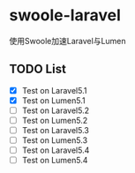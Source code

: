 # swoole-laravel

使用Swoole加速Laravel与Lumen

## TODO List

- [x] Test on Laravel5.1
- [x] Test on Lumen5.1
- [ ] Test on Laravel5.2
- [ ] Test on Lumen5.2
- [ ] Test on Laravel5.3
- [ ] Test on Lumen5.3
- [ ] Test on Laravel5.4
- [ ] Test on Lumen5.4
